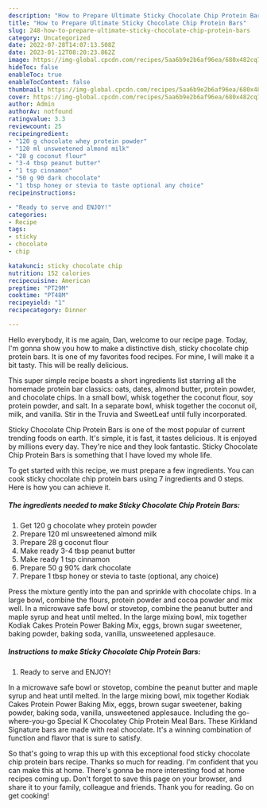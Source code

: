 ```yaml
---
description: "How to Prepare Ultimate Sticky Chocolate Chip Protein Bars"
title: "How to Prepare Ultimate Sticky Chocolate Chip Protein Bars"
slug: 248-how-to-prepare-ultimate-sticky-chocolate-chip-protein-bars
category: Uncategorized
date: 2022-07-28T14:07:13.508Z
date: 2023-01-12T08:20:23.862Z
image: https://img-global.cpcdn.com/recipes/5aa6b9e2b6af96ea/680x482cq70/sticky-chocolate-chip-protein-bars-recipe-main-photo.jpg
hideToc: false
enableToc: true
enableTocContent: false
thumbnail: https://img-global.cpcdn.com/recipes/5aa6b9e2b6af96ea/680x482cq70/sticky-chocolate-chip-protein-bars-recipe-main-photo.jpg
cover: https://img-global.cpcdn.com/recipes/5aa6b9e2b6af96ea/680x482cq70/sticky-chocolate-chip-protein-bars-recipe-main-photo.jpg
author: Admin
authorAv: notfound
ratingvalue: 3.3
reviewcount: 25
recipeingredient:
- "120 g chocolate whey protein powder"
- "120 ml unsweetened almond milk"
- "28 g coconut flour"
- "3-4 tbsp peanut butter"
- "1 tsp cinnamon"
- "50 g 90 dark chocolate"
- "1 tbsp honey or stevia to taste optional any choice"
recipeinstructions:

- "Ready to serve and ENJOY!"
categories:
- Recipe
tags:
- sticky
- chocolate
- chip

katakunci: sticky chocolate chip 
nutrition: 152 calories
recipecuisine: American
preptime: "PT29M"
cooktime: "PT48M"
recipeyield: "1"
recipecategory: Dinner

---
```



Hello everybody, it is me again, Dan, welcome to our recipe page. Today, I'm gonna show you how to make a distinctive dish, sticky chocolate chip protein bars. It is one of my favorites food recipes. For mine, I will make it a bit tasty. This will be really delicious.

This super simple recipe boasts a short ingredients list starring all the homemade protein bar classics: oats, dates, almond butter, protein powder, and chocolate chips. In a small bowl, whisk together the coconut flour, soy protein powder, and salt. In a separate bowl, whisk together the coconut oil, milk, and vanilla. Stir in the Truvia and SweetLeaf until fully incorporated.

Sticky Chocolate Chip Protein Bars is one of the most popular of current trending foods on earth. It's simple, it is fast, it tastes delicious. It is enjoyed by millions every day. They're nice and they look fantastic. Sticky Chocolate Chip Protein Bars is something that I have loved my whole life.


To get started with this recipe, we must prepare a few ingredients. You can cook sticky chocolate chip protein bars using 7 ingredients and 0 steps. Here is how you can achieve it.

<!--inarticleads1-->

##### The ingredients needed to make Sticky Chocolate Chip Protein Bars:

1. Get 120 g chocolate whey protein powder
1. Prepare 120 ml unsweetened almond milk
1. Prepare 28 g coconut flour
1. Make ready 3-4 tbsp peanut butter
1. Make ready 1 tsp cinnamon
1. Prepare 50 g 90% dark chocolate
1. Prepare 1 tbsp honey or stevia to taste (optional, any choice)


Press the mixture gently into the pan and sprinkle with chocolate chips. In a large bowl, combine the flours, protein powder and cocoa powder and mix well. In a microwave safe bowl or stovetop, combine the peanut butter and maple syrup and heat until melted. In the large mixing bowl, mix together Kodiak Cakes Protein Power Baking Mix, eggs, brown sugar sweetener, baking powder, baking soda, vanilla, unsweetened applesauce. 

<!--inarticleads2-->

##### Instructions to make Sticky Chocolate Chip Protein Bars:


1. Ready to serve and ENJOY!

In a microwave safe bowl or stovetop, combine the peanut butter and maple syrup and heat until melted. In the large mixing bowl, mix together Kodiak Cakes Protein Power Baking Mix, eggs, brown sugar sweetener, baking powder, baking soda, vanilla, unsweetened applesauce. Including the go-where-you-go Special K Chocolatey Chip Protein Meal Bars. These Kirkland Signature bars are made with real chocolate. It&#39;s a winning combination of function and flavor that is sure to satisfy. 

So that's going to wrap this up with this exceptional food sticky chocolate chip protein bars recipe. Thanks so much for reading. I'm confident that you can make this at home. There's gonna be more interesting food at home recipes coming up. Don't forget to save this page on your browser, and share it to your family, colleague and friends. Thank you for reading. Go on get cooking!
